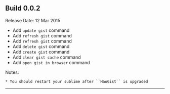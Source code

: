 Build 0.0.2
-----------
Release Date: 12 Mar 2015
    
* Add ``update gist`` command
* Add ``refresh gist`` command
* Add ``refresh gist`` command
* Add ``delete gist`` command
* Add ``create gist`` command
* Add ``clear gist cache`` command
* Add ``open gist in browser`` command

Notes:

    * You should restart your sublime after ``HaoGist`` is upgraded
-----------
